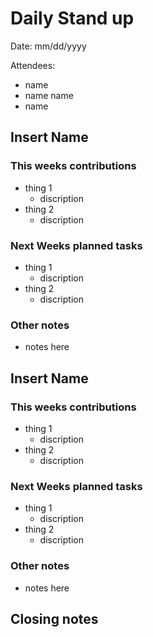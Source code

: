 # Daily Stand up
Date: mm/dd/yyyy

Attendees:
- name
- name name
- name

## Insert Name
### This weeks contributions
- thing 1
  - discription 
- thing 2
  - discription
### Next Weeks planned tasks
- thing 1
  - discription
- thing 2
  - discription

### Other notes
- notes here

## Insert Name
### This weeks contributions
- thing 1
  - discription 
- thing 2
  - discription
### Next Weeks planned tasks
- thing 1
  - discription
- thing 2
  - discription

### Other notes
- notes here

## Closing notes
